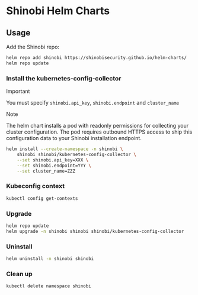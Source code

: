 # Shinobi Helm Charts

## Usage

Add the Shinobi repo:

```bash
helm repo add shinobi https://shinobisecurity.github.io/helm-charts/
helm repo update
```

### Install the kubernetes-config-collector

> [!IMPORTANT]
> You must specify `shinobi.api_key`, `shinobi.endpoint` and `cluster_name`

> [!NOTE]
> The helm chart installs a pod with readonly permissions for collecting your cluster configuration.
> The pod requires outbound HTTPS access to ship this configuration data to your Shinobi installation endpoint.

```bash
helm install --create-namespace -n shinobi \
    shinobi shinobi/kubernetes-config-collector \
    --set shinobi.api_key=XXX \
    --set shinobi.endpoint=YYY \
    --set cluster_name=ZZZ
```

### Kubeconfig context 

```bash
kubectl config get-contexts
```

### Upgrade

```bash
helm repo update
helm upgrade -n shinobi shinobi shinobi/kubernetes-config-collector
```

### Uninstall

```bash
helm uninstall -n shinobi shinobi
```

### Clean up

```bash
kubectl delete namespace shinobi
```
